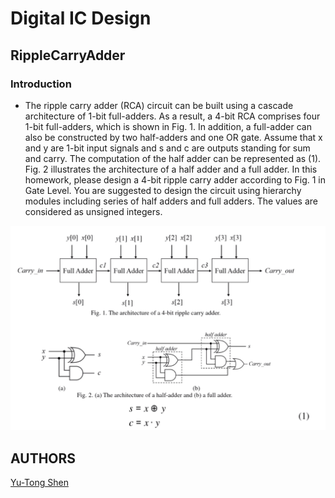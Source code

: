 # Digital IC Design

## RippleCarryAdder

### Introduction
- The ripple carry adder (RCA) circuit can be built using a cascade architecture of 1-bit full-adders. As a result, a 4-bit RCA comprises four 1-bit full-adders, which is shown in Fig. 1. In addition, a full-adder can also be constructed by two half-adders and one OR gate. Assume that x and y are 1-bit input signals and s and c are outputs standing for sum and carry. The computation of the half adder can be represented as (1). Fig. 2 illustrates the architecture of a half adder and a full adder. In this homework, please design a 4-bit ripple carry adder according to Fig. 1 in Gate Level. You are suggested to design the circuit using hierarchy modules including series of half adders and full adders. The values are considered as unsigned integers.

![pic](img/pic.jpg)

## AUTHORS
[Yu-Tong Shen](https://github.com/yutongshen/)

